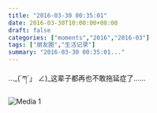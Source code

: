 ```yaml
---
title: "2016-03-30 00:35:01"
date: 2016-03-30T10:00:00+08:00
draft: false
categories: ["moments","2016","2016-03"]
tags: ["朋友圈","生活记录"]
summary: "2016-03-30 00:35:01..."
---
```


…_(´ཀ`」 ∠)_这辈子都再也不敢拖延症了……

![Media 1](/Moments/photos/2016-03-30/201603300035010.jpg)

